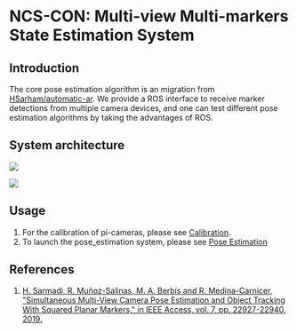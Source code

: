 # NCS-CON: Multi-view Multi-markers State Estimation System

## Introduction
The core pose estimation algorithm is an migration from [HSarham/automatic-ar](https://github.com/HSarham/automatic-ar). 
We provide a ROS interface to receive marker detections from multiple camera devices, and one can test different pose estimation algorithms by taking the advantages of ROS.

## System architecture
![](https://i.imgur.com/2bsuxUg.png)

![](https://i.imgur.com/TIBDqDe.png)

## Usage
1. For the calibration of pi-cameras, please see [Calibration](./src/calibration/readme.md).
2. To launch the pose_estimation system, please see [Pose Estimation](./ros_ws/readme.md)

## References

1. [H. Sarmadi, R. Muñoz-Salinas, M. A. Berbís and R. Medina-Carnicer, "Simultaneous Multi-View Camera Pose Estimation and Object Tracking With Squared Planar Markers," in IEEE Access, vol. 7, pp. 22927-22940, 2019.](https://doi.org/10.1109/ACCESS.2019.2896648)